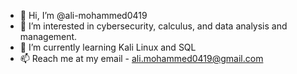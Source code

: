 - 👋 Hi, I’m @ali-mohammed0419
- 👀 I’m interested in cybersecurity, calculus, and data analysis and management.
- 🌱 I’m currently learning Kali Linux and SQL
- 📫 Reach me at my email - ali.mohammed0419@gmail.com

<!---
ali-mohammed0419/ali-mohammed0419 is a ✨ special ✨ repository because its `README.md` (this file) appears on your GitHub profile.
You can click the Preview link to take a look at your changes.
--->

